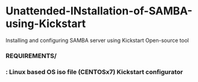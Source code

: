 # Unattended-INstallation-of-SAMBA-using-Kickstart
Installing and configuring  SAMBA server using Kickstart Open-source tool 
<h3>REQUIREMENTS/<h3> :
Linux based OS iso file (CENTOSx7)
Kickstart configurator
